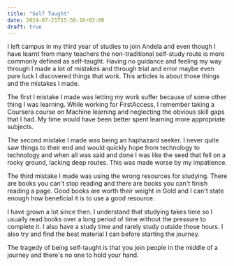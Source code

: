 ```yaml
---
title: "Self Taught"
date: 2024-07-21T15:56:16+03:00
draft: true
---
```


I left campus in my third year of studies to join Andela and even though I have learnt from many teachers the non-traditional self-study route is more commonly defined as self-taught. Having no guidance and feeling my way through I made a lot of mistakes and through trial and error maybe even pure luck I discovered things that work. This articles is about those things and the mistakes I made.

The first I mistake I made was letting my work suffer because of some other thing I was learning. While working for FirstAccess, I remember taking a Coursera course on Machine learning and neglecting the obvious skill gaps that I had. My time would have been better spent learning more appropriate subjects.

The second mistake I made was being an haphazard seeker. I never quite saw things to their end and would quickly hope from technology to technology and when all was said and done I was like the seed that fell on a rocky ground, lacking deep routes. This was made worse by my impatience.

The third mistake I made was using the wrong resources for studying. There are books you can't stop reading and there are books you can't finish reading a page. Good books are worth their weight in Gold and I can't state enough how beneficial it is to use a good resource.

I have grown a lot since then. I understand that studying takes time so I usually read books over a long period of time without the pressure to complete it. I also have a study time and rarely study outside those hours. I also try and find the best material I can before starting the journey.

The tragedy of being self-taught is that you join people in the middle of a journey and there's no one to hold your hand.
